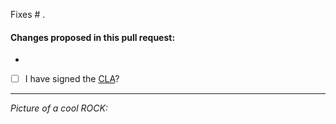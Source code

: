 Fixes # .

#### Changes proposed in this pull request:
 - 


- [ ] I have signed the [CLA](http://www.ubuntu.com/legal/contributors/)?

-----

*Picture of a cool ROCK:*
